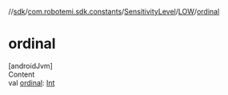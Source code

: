 //[sdk](../../../../index.md)/[com.robotemi.sdk.constants](../../index.md)/[SensitivityLevel](../index.md)/[LOW](index.md)/[ordinal](ordinal.md)



# ordinal  
[androidJvm]  
Content  
val [ordinal](ordinal.md): [Int](https://kotlinlang.org/api/latest/jvm/stdlib/kotlin/-int/index.html)  




